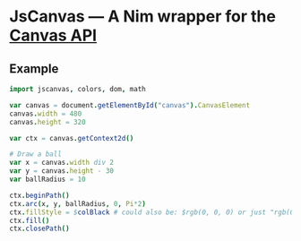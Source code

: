 
# JsCanvas — A Nim wrapper for the [Canvas API](https://developer.mozilla.org/en-US/docs/Web/API/Canvas_API)

## Example

```nim
import jscanvas, colors, dom, math

var canvas = document.getElementById("canvas").CanvasElement
canvas.width = 480
canvas.height = 320

var ctx = canvas.getContext2d()

# Draw a ball
var x = canvas.width div 2
var y = canvas.height - 30
var ballRadius = 10

ctx.beginPath()
ctx.arc(x, y, ballRadius, 0, Pi*2)
ctx.fillStyle = $colBlack # could also be: $rgb(0, 0, 0) or just "rgb(0,0,0)"
ctx.fill()
ctx.closePath()
```
